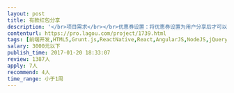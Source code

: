 ```yaml
---                
layout: post       
title: 有款红包分享           
description: '</br>项目需求</br></br>优惠券设置：将优惠券设置为用户分享后才可以领取</br>应用场景：客户下单付款后，在公众号内推送优惠券领券信息</br>要求：优惠券可以生成为二维码</br></br>用户领券流程：</br>用户扫优惠券二维码或点击优惠券链接-提示分享给朋友后领红包-分享后即可点开分享的页面领取优惠券</br>'     
contenturl: https://pro.lagou.com/project/1739.html      
tags: [前端开发,HTML5,Grunt.js,ReactNative,React,AngularJS,NodeJS,jQuery,JavaScript,CSS3,Gulp]            
salary: 3000元以下          
publish_time: 2017-01-20 18:33:07         
review: 1387人                   
apply: 7人                   
recommend: 4人                   
time_range: 小于1周              
---                 
```

